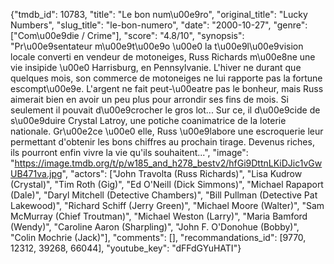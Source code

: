 {"tmdb_id": 10783, "title": "Le bon num\u00e9ro", "original_title": "Lucky Numbers", "slug_title": "le-bon-numero", "date": "2000-10-27", "genre": ["Com\u00e9die / Crime"], "score": "4.8/10", "synopsis": "Pr\u00e9sentateur m\u00e9t\u00e9o \u00e0 la t\u00e9l\u00e9vision locale converti en vendeur de motoneiges, Russ Richards m\u00e8ne une vie insipide \u00e0 Harrisburg, en Pennsylvanie. L'hiver ne durant que quelques mois, son commerce de motoneiges ne lui rapporte pas la fortune escompt\u00e9e. L'argent ne fait peut-\u00eatre pas le bonheur, mais Russ aimerait bien en avoir un peu plus pour arrondir ses fins de mois. Si seulement il pouvait d\u00e9crocher le gros lot... Sur ce, il d\u00e9cide de s\u00e9duire Crystal Latroy, une potiche coanimatrice de la loterie nationale. Gr\u00e2ce \u00e0 elle, Russ \u00e9labore une escroquerie leur permettant d'obtenir les bons chiffres au prochain tirage. Devenus riches, ils pourront enfin vivre la vie qu'ils souhaitent...", "image": "https://image.tmdb.org/t/p/w185_and_h278_bestv2/hfGi9DttnLKiDJic1vGwUB471va.jpg", "actors": ["John Travolta (Russ Richards)", "Lisa Kudrow (Crystal)", "Tim Roth (Gig)", "Ed O'Neill (Dick Simmons)", "Michael Rapaport (Dale)", "Daryl Mitchell (Detective Chambers)", "Bill Pullman (Detective Pat Lakewood)", "Richard Schiff (Jerry Green)", "Michael Moore (Walter)", "Sam McMurray (Chief Troutman)", "Michael Weston (Larry)", "Maria Bamford (Wendy)", "Caroline Aaron (Sharpling)", "John F. O'Donohue (Bobby)", "Colin Mochrie (Jack)"], "comments": [], "recommandations_id": [9770, 12312, 39268, 66044], "youtube_key": "dFFdGYuHATI"}